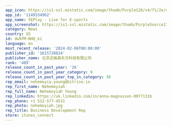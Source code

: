 ```yaml
---
app_icon: https://is1-ssl.mzstatic.com/image/thumb/Purple126/v4/f1/2e/d1/f12ed172-82ac-0598-adcc-aebee9b4779f/AppIcon-0-1x_U007emarketing-0-5-0-0-85-220-0.png/1024x1024bb.png
app_id: '1149334962'
app_name: 5EPlay - Live for E-sports
app_screenshot: https://is1-ssl.mzstatic.com/image/thumb/PurpleSource116/v4/6b/e5/d0/6be5d0eb-7f8f-0e72-e469-69b533d51264/cc9beba9-d0bc-4393-8d51-2c9e7107e0e8_p1.jpg/1242x2688bb.png
category: News
country: US
id: dw9fM-NHQ_ki
language: en
most_recent_release: '2024-02-06T00:00:00'
publisher_id: '1615728824'
publisher_name: 北京迈格森东方科技有限公司
rank: '489'
release_count_in_past_year: '26'
release_count_in_past_year_category: 9
release_count_in_past_year_top_in_category: 38
rep_email: nehemoyia.young@bitrise.io
rep_first_name: Nehemoyiah
rep_full_name: Nehemoyiah Young
rep_linkedin: https://uk.linkedin.com/in/anna-magnussen-0977131b
rep_phone: +1 512-577-4531
rep_photo: nehemoyiah.jpg
rep_title: Business Development Rep
store: itunes_connect
---
```

